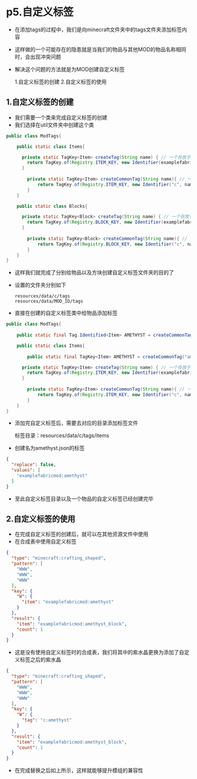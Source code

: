 # p5.自定义标签
- 在添加tags的过程中，我们是向minecraft文件夹中的tags文件夹添加标签内容
- 这样做的一个可能存在的隐患就是当我们的物品与其他MOD的物品名称相同时，会出现冲突问题
- 解决这个问题的方法就是为MOD创建自定义标签


    1.自定义标签的创建
    2.自定义标签的使用 


## 1.自定义标签的创建
- 我们需要一个类来完成自定义标签的创建
- 我们选择在util文件夹中创建这个类
```java
public class ModTags{

    public static class Items{

      private static TagKey<Item> createTag(String name) { // 一个存放于resources/data/MOD_ID/tags文件夹中的标签
        return TagKey.of(Registry.ITEM_KEY, new Identifier(examplefabricmod.MOD_ID, name));
      }
    
        private static TagKey<Item> createCommonTag(String name){ // 一个存放于resources/data/minecraft/c/tags文件夹中的标签
            return TagKey.of(Registry.ITEM_KEY, new Identifier("c", name));
        }
    }

    public static class Blocks{

      private static TagKey<Block> createTag(String name) { // 一个存放于resources/data/MOD_ID/tags文件夹中的标签
        return TagKey.of(Registry.BLOCK_KEY, new Identifier(examplefabricmod.MOD_ID, name));
      }
    
        private static TagKey<Block> createCommonTag(String name){ // 一个存放于resources/data/c/tags文件夹中的标签
            return TagKey.of(Registry.BLOCK_KEY, new Identifier("c", name));
        }
    }
}
```
- 这样我们就完成了分别给物品以及方块创建自定义标签文件夹的目的了
- 设置的文件夹分别如下

      resources/data/c/tags
      resources/data/MOD_ID/tags

- 直接在创建的自定义标签类中给物品添加标签
```java
public class ModTags{
    
    public static final Tag.Identified<Item> AMETHYST = createCommonTag("amethyst");

    public static class Items{
  
        public static final TagKey<Item> AMETHYST = createCommonTag("amethyst");

      private static TagKey<Item> createTag(String name) { // 一个存放于resources/data/MOD_ID/tags文件夹中的标签
        return TagKey.of(Registry.ITEM_KEY, new Identifier(examplefabricmod.MOD_ID, name));
      }
    
        private static TagKey<Item> createCommonTag(String name){ // 一个存放于resources/data/minecraft/c/tags文件夹中的标签
            return TagKey.of(Registry.ITEM_KEY, new Identifier("c", name));
        }
    }
}
```
- 添加完自定义标签后，需要去对应的目录添加标签文件


    标签目录：resources/data/c/tags/items


- 创建名为amethyst.json的标签
```json
{
  "replace": false,
  "values": [
    "examplefabricmod:amethyst"
  ]
}
```
- 至此自定义标签目录以及一个物品的自定义标签已经创建完毕


## 2.自定义标签的使用
- 在完成自定义标签的创建后，就可以在其他资源文件中使用
- 在合成表中使用自定义标签
```json
{
  "type": "minecraft:crafting_shaped",
  "pattern": [
    "WWW",
    "WWW",
    "WWW"
  ],
  "key": {
    "W": {
      "item": "examplefabricmod:amethyst"
    }
  },
  "result": {
    "item": "examplefabricmod:amethyst_block",
    "count": 1
  }
}
```
- 这是没有使用自定义标签时的合成表，我们将其中的紫水晶更换为添加了自定义标签之后的紫水晶
```json
{
  "type": "minecraft:crafting_shaped",
  "pattern": [
    "WWW",
    "WWW",
    "WWW"
  ],
  "key": {
    "W": {
      "tag": "c:amethyst"
    }
  },
  "result": {
    "item": "examplefabricmod:amethyst_block",
    "count": 1
  }
}
```
- 在完成替换之后如上所示，这样就能够提升模组的兼容性
